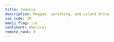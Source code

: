 ```yaml
---
title: Jamaica
description: Reggae, sprinting, and island drive
iso_code: JM
emoji_flag: 🇯🇲
continent: Americas
remote_rank: 9
---
```

